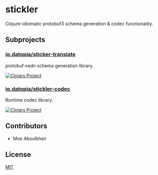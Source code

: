 # stickler

Clojure-idiomatic protobuf3 schema generation & codec functionality.

## Subprojects

### [io.datopia/sticker-translate](translate)

protobuf->edn schema generation library.

[![Clojars
Project](http://clojars.org/io.datopia/stickler-translate/latest-version.svg)](http://clojars.org/io.datopia/stickler-translate)

### [io.datopia/stickler-codec](codec)

Runtime codec library.

[![Clojars
Project](http://clojars.org/io.datopia/stickler-codec/latest-version.svg)](http://clojars.org/io.datopia/stickler-codec)

## Contributors

- Moe Aboulkheir

## License

[MIT](LICENSE)
